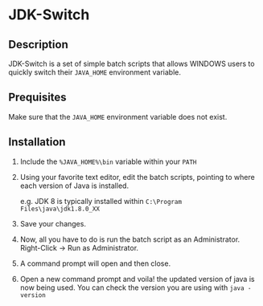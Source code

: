 # JDK-Switch

## Description
JDK-Switch is a set of simple batch scripts that allows WINDOWS users to quickly switch their `JAVA_HOME` environment variable.

## Prequisites
Make sure that the `JAVA_HOME` environment variable does not exist.

## Installation
1) Include the `%JAVA_HOME%\bin` variable within your `PATH`
2) Using your favorite text editor, edit the batch scripts, pointing to where each version of Java is installed.

    e.g. JDK 8 is typically installed within `C:\Program Files\java\jdk1.8.0_XX`

3) Save your changes.
4) Now, all you have to do is run the batch script as an Administrator. Right-Click -> Run as Administrator.
5) A command prompt will open and then close.
6) Open a new command prompt and voila! the updated version of java is now being used.  You can check the version you are using with `java -version`